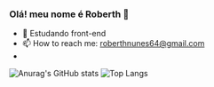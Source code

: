 ### Olá! meu nome é Roberth 👋

- 🌱 Estudando front-end
- 📫 How to reach me: roberthnunes64@gmail.com
- 
![Anurag's GitHub stats](https://github-readme-stats.vercel.app/api?username=002y&show_icons=true&theme=dark)
![Top Langs](https://github-readme-stats.vercel.app/api/top-langs/?username=002y&hide_progress=true)
